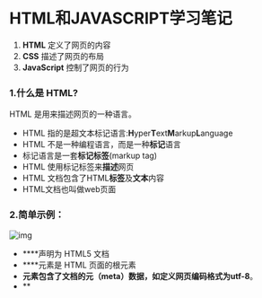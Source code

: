 # HTML和JAVASCRIPT学习笔记

1. **HTML** 定义了网页的内容
2. **CSS** 描述了网页的布局
3. **JavaScript** 控制了网页的行为

### 1.什么是 HTML?

HTML 是用来描述网页的一种语言。

- HTML 指的是超文本标记语言:**H**yper**T**ext**M**arkup**L**anguage
- HTML 不是一种编程语言，而是一种**标记**语言
- 标记语言是一套**标记标签**(markup tag)
- HTML 使用标记标签来**描述**网页
- HTML 文档包含了HTML**标签**及**文本**内容
- HTML文档也叫做web页面

### 2.简单示例：

![img](https://www.runoob.com/wp-content/uploads/2013/06/02A7DD95-22B4-4FB9-B994-DDB5393F7F03.jpg)

- **<!DOCTYPE html>**声明为 HTML5 文档
- **<html>**元素是 HTML 页面的根元素
- **<head>**元素包含了文档的元（meta）数据，如**<meta charset="utf-8">**定义网页编码格式为**utf-8**。
- **<title>**元素描述了文档的标题
- **<body>**元素包含了可见的页面内容
- **<h1>**元素定义一个大标题
- **<p>**元素定义一个段落

### 3.什么是JAVASCRIPT：

JavaScript 是脚本语言

JavaScript 是一种轻量级的编程语言。

JavaScript 是可插入 HTML 页面的编程代码。

JavaScript 插入 HTML 页面后，可由所有的现代浏览器执行。

### 4.JavaScript的一些重要用法：

##### JavaScript：直接写入 HTML 输出流

##### 实例

```
document.write("<h1>这是一个标题</h1>"); document.write("<p>这是一个段落。</p>");
```



| ![lamp](https://www.runoob.com/images/lamp.jpg) | 您只能在 HTML 输出中使用 document.write。如果您在文档加载后使用该方法，会覆盖整个文档。 |
| ----------------------------------------------- | ------------------------------------------------------------ |
|                                                 |                                                              |

------

##### JavaScript：对事件的反应

##### 实例

alert() 函数在 JavaScript 中并不常用，但它对于代码测试非常方便。

------

##### JavaScript：改变 HTML 内容

使用 JavaScript 来处理 HTML 内容是非常强大的功能。

##### 实例

```
x=document.getElementById("demo");  //查找元素 x.innerHTML="Hello JavaScript";    //改变内容
```



------

##### JavaScript：改变 HTML 图像

本例会动态地改变 HTML <image> 的来源（src）：

##### 点亮灯泡

<script> function changeImage() {     element=document.getElementById('myimage')     if (element.src.match("bulbon"))     {         element.src="/images/pic_bulboff.gif";     }     else     {         element.src="/images/pic_bulbon.gif";     } } </script> <img id="myimage" onclick="changeImage()" src="/images/pic_bulboff.gif" width="100" height="180">

点击以下灯泡查看效果：

![img](https://www.runoob.com/images/pic_bulboff.gif)

点击灯泡就可以打开或关闭这盏灯

> 以上实例中代码 **element.src.match("bulbon")** 的作用意思是：检索 **<img id="myimage" onclick="changeImage()" src="/images/pic_bulboff.gif" width="100" height="180">** 里面 src 属性的值有没有包含 **bulbon** 这个字符串，如果存在字符串 **bulbon**，图片 **src** 更新为 **bulboff.gif**，若匹配不到 **bulbon** 字符串，**src** 则更新为 **bulbon.gif**

JavaScript 能够改变任意 HTML 元素的大多数属性，而不仅仅是图片。

------

##### JavaScript：改变 HTML 样式

改变 HTML 元素的样式，属于改变 HTML 属性的变种。

##### 实例

```
x=document.getElementById("demo")  //找到元素  x.style.color="#ff0000";           //改变样式
```



------

##### JavaScript：验证输入

JavaScript 常用于验证用户的输入。

##### 实例

```
if isNaN(x) {    alert("不是数字"); }
```

